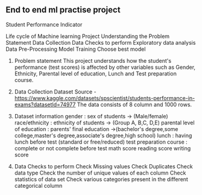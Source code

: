 ## End to end ml practise project

Student Performance Indicator

Life cycle of Machine learning Project
Understanding the Problem Statement
Data Collection
Data Checks to perform
Exploratory data analysis
Data Pre-Processing
Model Training
Choose best model

1. Problem statement
   This project understands how the student's performance (test scores) is affected by other variables such as Gender, Ethnicity, Parental level of education, Lunch and Test preparation course.

2. Data Collection
   Dataset Source - https://www.kaggle.com/datasets/spscientist/students-performance-in-exams?datasetId=74977
   The data consists of 8 column and 1000 rows.

3. Dataset information
   gender : sex of students -> (Male/female)
   race/ethnicity : ethnicity of students -> (Group A, B,C, D,E)
   parental level of education : parents' final education ->(bachelor's degree,some college,master's degree,associate's degree,high school)
   lunch : having lunch before test (standard or free/reduced)
   test preparation course : complete or not complete before test
   math score
   reading score
   writing score
4. Data Checks to perform
   Check Missing values
   Check Duplicates
   Check data type
   Check the number of unique values of each column
   Check statistics of data set
   Check various categories present in the different categorical column
